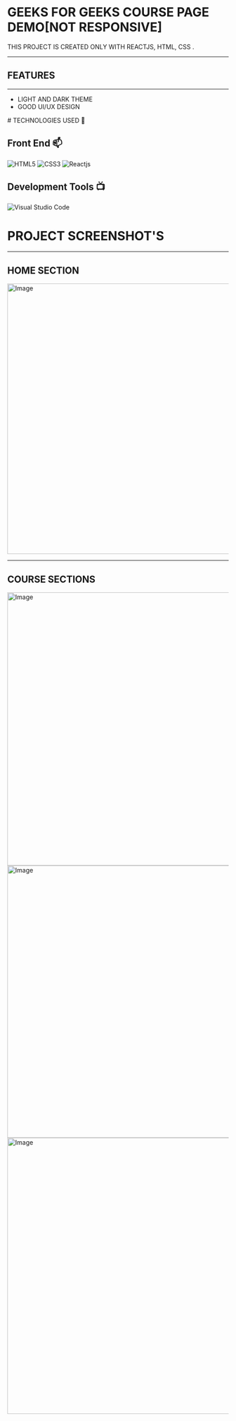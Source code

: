 <h1>GEEKS FOR GEEKS COURSE PAGE DEMO[NOT RESPONSIVE]</h1>
<p>THIS PROJECT IS CREATED ONLY WITH REACTJS, HTML, CSS .</p>
<hr>
<h2>FEATURES</h2>
<hr>
<ul>
  <li>LIGHT AND DARK THEME</li>
  <li>GOOD UI/UX DESIGN</li>
</ul>
# TECHNOLOGIES USED 📌

## Front End 📫

![HTML5](https://img.shields.io/badge/html5-%23E34F26.svg?style=for-the-badge&logo=html5&logoColor=white)
![CSS3](https://img.shields.io/badge/css3-%231572B6.svg?style=for-the-badge&logo=css3&logoColor=white)
![Reactjs ](https://img.shields.io/badge/ReactJs-%232EB5E5?style=for-the-badge)



## Development Tools 📺

![Visual Studio Code](https://img.shields.io/badge/Visual%20Studio%20Code-0078d7.svg?style=for-the-badge&logo=visual-studio-code&logoColor=white)

<h1>PROJECT SCREENSHOT'S </h1>
<hr>
<h2>HOME SECTION</h2>
<img width="1349" height="614" alt="Image" src="https://github.com/user-attachments/assets/689cb64c-daa7-4a0c-8ab6-9ba54856d17a" />
<hr>
<h2>COURSE SECTIONS</h2>
<img width="1340" height="620" alt="Image" src="https://github.com/user-attachments/assets/d5ce0c40-bd27-4889-b48c-2c0b54ef4c3b" />
<img width="1333" height="618" alt="Image" src="https://github.com/user-attachments/assets/84504d66-f28b-4eb0-953b-a29f66b6d5a5" />
<img width="1348" height="627" alt="Image" src="https://github.com/user-attachments/assets/59cfc6cc-38a3-4e2b-bec9-41213338e860" />



